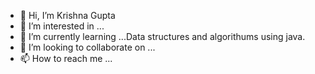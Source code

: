 - 👋 Hi, I’m Krishna Gupta
- 👀 I’m interested in ...
- 🌱 I’m currently learning ...Data structures and algorithums using java.
- 💞️ I’m looking to collaborate on ...
- 📫 How to reach me ...

<!---
krishnagupta1543/krishnagupta1543 is a ✨ special ✨ repository because its `README.md` (this file) appears on your GitHub profile.
You can click the Preview link to take a look at your changes.
--->
